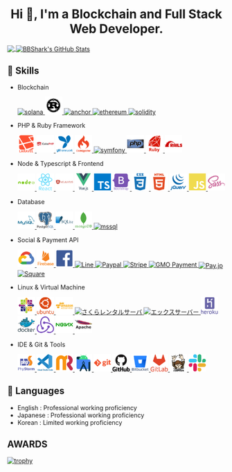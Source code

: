 <h1 align="center">Hi 👋, I'm a Blockchain and Full Stack Web Developer.</h1>
<p>
  <a href="https://github.com/bluestar0505/" >
    <img align="center" src="https://github-readme-stats.vercel.app/api/top-langs/?layout=compact&username=bluestar0505&hide=java,html,php&title_color=ffffff&text_color=c9cacc&icon_color=2bbc8a&bg_color=1d1f21" height="180px"/>
  </a>
  
  <a href="https://github.com/bluestar0505/" >
    <img align="center" src="https://github-readme-stats.vercel.app/api?username=bluestar0505&show_icons=true&line_height=27&count_private=true&title_color=ffffff&text_color=c9cacc&icon_color=2bbc8a&bg_color=1d1f21" alt="BBShark's GitHub Stats" height="180px"/>
  </a>
 </p>  
 
## 🔧 Skills

<ul>
<li> Blockchain
    <p align="left">
        <a href="https://solana.com/" target="_blank" rel="noreferrer"> <img src="https://avatars.githubusercontent.com/u/35608259?s=200&v=4" alt="solana" width="40" height="40"/> </a>
        <a href="https://www.rust-lang.org" target="_blank" rel="noreferrer"> <img src="https://raw.githubusercontent.com/devicons/devicon/master/icons/rust/rust-plain.svg" alt="rust" width="40" height="40"/> </a>
        <a href="https://project-serum.github.io/anchor/" target="_blank" rel="noreferrer"> <img src="https://camo.githubusercontent.com/0542190d13e5a50f7d601abc4bfde84cf02af2ca786af519e78411f43f3ca9c0/68747470733a2f2f6d656469612e646973636f72646170702e6e65742f6174746163686d656e74732f3831333434343531343934393130333635382f3839303237383532303535333630333039322f6578706f72742e706e673f77696474683d373436266865696768743d373436" alt="anchor" width="40" height="40"/> </a>
        <a href="https://ethers.org/" target="_blank" rel="noreferrer"> <img src="https://icons.iconarchive.com/icons/cjdowner/cryptocurrency-flat/256/Ethereum-ETH-icon.png" alt="ethereum" width="40" height="40"/> </a>
        <a href="https://docs.soliditylang.org/" target="_blank" rel="noreferrer"> <img src="https://docs.soliditylang.org/en/v0.8.10/_static/logo.svg" alt="solidity" width="40" height="40"/> </a>
    </p>
</li>

<li> PHP & Ruby Framework
    <p align="left">
        <a href="https://laravel.com/" target="_blank" rel="noreferrer"><img src="https://raw.githubusercontent.com/devicons/devicon/master/icons/laravel/laravel-plain-wordmark.svg" alt="laravel" width="40" height="40"/> </a>
        <a href="https://cakephp.org/" target="_blank" rel="noreferrer"><img src="https://raw.githubusercontent.com/devicons/devicon/master/icons/cakephp/cakephp-original-wordmark.svg" alt="cakephp" width="40" height="40"/> </a>
        <a href="https://www.yiiframework.com/" target="_blank" rel="noreferrer"><img src="https://raw.githubusercontent.com/devicons/devicon/master/icons/yii/yii-plain-wordmark.svg" alt="yii" width="40" height="40"/> </a>
        <a href="https://codeigniter.com//" target="_blank" rel="noreferrer"><img src="https://raw.githubusercontent.com/devicons/devicon/master/icons/codeigniter/codeigniter-plain-wordmark.svg" alt="codeigniter" width="40" height="40"/> </a>
        <a href="https://symfony.com" target="_blank" rel="noreferrer"> <img src="https://symfony.com/logos/symfony_black_03.svg" alt="symfony" width="40" height="40"/> </a>
        <a href="https://www.php.net" target="_blank" rel="noreferrer"> <img src="https://raw.githubusercontent.com/devicons/devicon/master/icons/php/php-original.svg" alt="php" width="40" height="40"/> </a>
        <a href="https://www.ruby-lang.org" target="_blank" rel="noreferrer"><img src="https://raw.githubusercontent.com/devicons/devicon/master/icons/ruby/ruby-plain-wordmark.svg" alt="ruby" width="40" height="40"/> </a>
        <a href="https://rubyonrails.org/" target="_blank" rel="noreferrer"><img src="https://raw.githubusercontent.com/devicons/devicon/master/icons/rails/rails-plain-wordmark.svg" alt="Ruby on Rails" width="40" height="40"/> </a>
    </p>
</li>

<li> Node & Typescript & Frontend
    <p align="left">
        <a href="https://nodejs.org" target="_blank" rel="noreferrer"> <img src="https://raw.githubusercontent.com/devicons/devicon/master/icons/nodejs/nodejs-plain-wordmark.svg" alt="nodejs" width="40" height="40"/> </a>
        <a href="https://reactjs.org/" target="_blank" rel="noreferrer"> <img src="https://raw.githubusercontent.com/devicons/devicon/master/icons/react/react-original-wordmark.svg" alt="react" width="40" height="40"/> </a>
        <a href="https://ubuntu.com" target="_blank" rel="noreferrer"> <img src="https://raw.githubusercontent.com/devicons/devicon/master/icons/angularjs/angularjs-plain-wordmark.svg" alt="ubuntu" width="40" height="40"/> </a>
        <a href="https://vuejs.org/" target="_blank" rel="noreferrer"><img src="https://raw.githubusercontent.com/devicons/devicon/master/icons/vuejs/vuejs-original-wordmark.svg" alt="vuejs" width="40" height="40"/> </a>
        <a href="https://www.typescriptlang.org/" target="_blank" rel="noreferrer"> <img src="https://raw.githubusercontent.com/devicons/devicon/master/icons/typescript/typescript-original.svg" alt="typescript" width="40" height="40"/> </a>
        <a href="https://getbootstrap.com" target="_blank" rel="noreferrer"> <img src="https://raw.githubusercontent.com/devicons/devicon/master/icons/bootstrap/bootstrap-plain-wordmark.svg" alt="bootstrap" width="40" height="40"/> </a>
        <a href="https://www.w3schools.com/css/" target="_blank" rel="noreferrer"> <img src="https://raw.githubusercontent.com/devicons/devicon/master/icons/css3/css3-plain-wordmark.svg" alt="css3" width="40" height="40"/> </a>
        <a href="https://www.w3.org/html/" target="_blank" rel="noreferrer"> <img src="https://raw.githubusercontent.com/devicons/devicon/master/icons/html5/html5-plain-wordmark.svg" alt="html5" width="40" height="40"/> </a>
        <a href="https://jquery.com/" target="_blank" rel="noreferrer"> <img src="https://raw.githubusercontent.com/devicons/devicon/master/icons/jquery/jquery-plain-wordmark.svg" alt="jquery" width="40" height="40"/> </a>
        <a href="https://developer.mozilla.org/en-US/docs/Web/JavaScript" target="_blank" rel="noreferrer"> <img src="https://raw.githubusercontent.com/devicons/devicon/master/icons/javascript/javascript-plain.svg" alt="javascript" width="40" height="40"/> </a>
        <a href="https://sass-lang.com" target="_blank" rel="noreferrer"> <img src="https://raw.githubusercontent.com/devicons/devicon/master/icons/sass/sass-original.svg" alt="sass" width="40" height="40"/> </a>
    </p>
</li>

<li> Database
    <p align="left">
        <a href="https://www.mysql.com/" target="_blank" rel="noreferrer"> <img src="https://raw.githubusercontent.com/devicons/devicon/master/icons/mysql/mysql-plain-wordmark.svg" alt="mysql" width="40" height="40"/> </a>
        <a href="https://www.postgresql.org" target="_blank" rel="noreferrer"> <img src="https://raw.githubusercontent.com/devicons/devicon/master/icons/postgresql/postgresql-original-wordmark.svg" alt="postgresql" width="40" height="40"/> </a>
        <a href="https://www.sqlite.org/" target="_blank" rel="noreferrer"> <img src="https://raw.githubusercontent.com/devicons/devicon/master/icons/sqlite/sqlite-original-wordmark.svg" alt="sqlite" width="40" height="40"/> </a>
        <a href="https://www.mongodb.com/" target="_blank" rel="noreferrer"> <img src="https://raw.githubusercontent.com/devicons/devicon/master/icons/mongodb/mongodb-plain-wordmark.svg" alt="mongodb" width="40" height="40"/> </a>
        <a href="https://www.microsoft.com/en-us/sql-server" target="_blank" rel="noreferrer"> <img src="https://www.svgrepo.com/show/303229/microsoft-sql-server-logo.svg" alt="mssql" width="40" height="40"/> </a>
    </p>
</li>

<li> Social & Payment API
    <p align="left">
        <a href="https://console.cloud.google.com/" target="_blank" rel="noreferrer"> <img src="https://raw.githubusercontent.com/devicons/devicon/master/icons/googlecloud/googlecloud-original.svg" alt="Facebook" width="40" height="40"/> </a>
        <a href="https://firebase.google.com/" target="_blank" rel="noreferrer"> <img src="https://raw.githubusercontent.com/devicons/devicon/master/icons/firebase/firebase-plain-wordmark.svg" alt="Firebase" width="40" height="40"/> </a>
        <a href="https://developers.facebook.com/" target="_blank" rel="noreferrer"> <img src="https://raw.githubusercontent.com/devicons/devicon/master/icons/facebook/facebook-original.svg" alt="Facebook" width="40" height="40"/> </a>
        <a href="https://developers.line.biz" target="_blank" rel="noreferrer"> <img src="https://line.me/static/c5bc5abac963fd619ec6d22240641a90/621c6/icon-line.png" alt="Line" width="40" height="40"/> </a>
        <a href="https://developer.paypal.com/home/" target="_blank" rel="noreferrer"> <img src="https://www.paypalobjects.com/webstatic/developer/favicons/pp64.png" alt="Paypal" width="40" height="40"/> </a>
        <a href="https://stripe.dev" target="_blank" rel="noreferrer"> <img src="https://stripe.dev/images/stripe-logo.svg" alt="Stripe" width="40" height="40"/> </a>
        <a href="https://www.gmo-pg.com/service/mulpay/" target="_blank" rel="noreferrer"> <img src="https://www.gmo-pg.com/corp/img/og/gmopg_logo_og_image.png" alt="GMO Payment" width="40" height="40"/> </a>
        <a href="https://pay.jp/" target="_blank" rel="noreferrer"> <img src="https://pbs.twimg.com/profile_images/948466907790782465/PqEFWEzE_400x400.jpg" alt="Pay.jp" width="40" style="vertical-align: middle"/> </a>
        <a href="https://squareup.com/" target="_blank" rel="noreferrer"> <img src="https://encrypted-tbn0.gstatic.com/images?q=tbn:ANd9GcRIGcAgQTSFeHmXt4weVriAT4yLDHH2OJkS5Q&usqp=CAU" alt="Square" width="40" style="vertical-align: middle"/> </a>
    </p>
</li>

<li> Linux & Virtual Machine
    <p align="left">
        <a href="https://www.centos.org" target="_blank" rel="noreferrer"> <img src="https://raw.githubusercontent.com/devicons/devicon/master/icons/centos/centos-original.svg" alt="centos" width="40" height="40"/> </a>
        <a href="https://ubuntu.com" target="_blank" rel="noreferrer"> <img src="https://raw.githubusercontent.com/devicons/devicon/master/icons/ubuntu/ubuntu-plain-wordmark.svg" alt="ubuntu" width="40" height="40"/> </a>
        <a href="https://aws.amazon.com" target="_blank" rel="noreferrer"> <img src="https://raw.githubusercontent.com/devicons/devicon/master/icons/amazonwebservices/amazonwebservices-plain-wordmark.svg" alt="Amazon Web Services" width="40" height="40"/> </a>
        <a href="https://rs.sakura.ad.jp/" target="_blank" rel="noreferrer"> <img src="https://rs.sakura.ad.jp/lp/logo/images/logo_centered.png" alt="さくらレンタルサーバ" width="60" /> </a>
        <a href="https://www.xserver.ne.jp/" target="_blank" rel="noreferrer"> <img src="https://www.xserver.ne.jp/img/common/favicon.ico" alt="エックスサーバー" width="40" /> </a>
        <a href="https://heroku.com/apps" target="_blank" rel="noreferrer"> <img src="https://raw.githubusercontent.com/devicons/devicon/master/icons/heroku/heroku-plain-wordmark.svg" alt="heroku" width="40" height="40"/> </a>
        <a href="https://www.docker.com/" target="_blank" rel="noreferrer"> <img src="https://raw.githubusercontent.com/devicons/devicon/master/icons/docker/docker-original-wordmark.svg" alt="docker" width="40" height="40"/> </a>
        <a href="https://redux.js.org" target="_blank" rel="noreferrer"> <img src="https://raw.githubusercontent.com/devicons/devicon/master/icons/redux/redux-original.svg" alt="redux" width="40" height="40"/> </a>
        <a href="https://www.nginx.com" target="_blank" rel="noreferrer"> <img src="https://raw.githubusercontent.com/devicons/devicon/master/icons/nginx/nginx-original.svg" alt="nginx" width="40" height="40"/> </a>
        <a href="https://httpd.apache.org/" target="_blank" rel="noreferrer"> <img src="https://raw.githubusercontent.com/devicons/devicon/master/icons/apache/apache-original-wordmark.svg" alt="apache" width="40" height="40"/> </a>
    </p>
</li>

<li> IDE & Git & Tools
    <p align="left">
        <a href="https://www.jetbrains.com/phpstorm/" target="_blank" rel="noreferrer"> <img src="https://raw.githubusercontent.com/devicons/devicon/master/icons/phpstorm/phpstorm-original-wordmark.svg" alt="phpstorm" width="40" height="40"/> </a>
        <a href="https://code.visualstudio.com/" target="_blank" rel="noreferrer"> <img src="https://raw.githubusercontent.com/devicons/devicon/master/icons/vscode/vscode-original-wordmark.svg" alt="vscode" width="40" height="40"/> </a>
        <a href="https://www.jetbrains.com/ruby/" target="_blank" rel="noreferrer"> <img src="https://raw.githubusercontent.com/devicons/devicon/master/icons/rubymine/rubymine-original.svg" alt="rubymine" width="40" height="40"/> </a>
        <a href="https://developer.android.com/studio" target="_blank" rel="noreferrer"> <img src="https://raw.githubusercontent.com/devicons/devicon/master/icons/androidstudio/androidstudio-original.svg" alt="Android Studio" width="40" height="40"/> </a>
        <a href="https://git-scm.com/" target="_blank" rel="noreferrer"> <img src="https://raw.githubusercontent.com/devicons/devicon/master/icons/git/git-plain-wordmark.svg" alt="git" width="40" height="40"/> </a>
        <a href="https://github.com" target="_blank" rel="noreferrer"> <img src="https://raw.githubusercontent.com/devicons/devicon/master/icons/github/github-original-wordmark.svg" alt="github" width="40" height="40"/> </a>
        <a href="https://bitbucket.org" target="_blank" rel="noreferrer"> <img src="https://raw.githubusercontent.com/devicons/devicon/master/icons/bitbucket/bitbucket-original-wordmark.svg" alt="bitbucket" width="40" height="40"/> </a>
        <a href="https://gitlab.com" target="_blank" rel="noreferrer"> <img src="https://raw.githubusercontent.com/devicons/devicon/master/icons/gitlab/gitlab-plain-wordmark.svg" alt="gitlab" width="40" height="40"/> </a>
        <a href="https://getcomposer.org/" target="_blank" rel="noreferrer"> <img src="https://raw.githubusercontent.com/devicons/devicon/master/icons/composer/composer-original.svg" alt="composer" width="40" height="40"/> </a>
        <a href="https://slack.com/" target="_blank" rel="noreferrer"> <img src="https://raw.githubusercontent.com/devicons/devicon/master/icons/slack/slack-original.svg" alt="slack" width="40" height="40"/> </a>
    </p>
</li>
</ul>

## 📖 Languages
<ul>
    <li>English : Professional working proficiency</li>
    <li>Japanese : Professional working proficiency</li>
    <li>Korean : Limited working proficiency</li>
</ul>


## AWARDS  

[![trophy](https://github-profile-trophy.vercel.app/?username=bluestar0505)](https://github.com/bluestar0505)  

  
